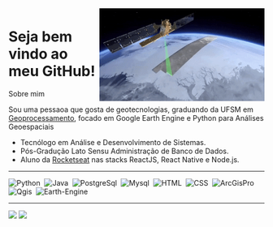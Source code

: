 <img src = "banner.gif" width = "325px" align = "right">

# Seja bem vindo ao meu GitHub! <div id="badges">
Sobre mim

Sou uma pessaoa que gosta de geotecnologias, graduando da UFSM em <a href="https://www.ufsm.br/cursos/graduacao/santa-maria/tecnologia-em-geoprocessamento">Geoprocessamento</a>, focado em Google Earth Engine e Python para Análises Geoespaciais

- Tecnólogo em Análise e Desenvolvimento de Sistemas.
- Pós-Gradução Lato Sensu Administração de Banco de Dados.
- Aluno da <a href="https://www.rocketseat.com.br/">Rocketseat</a> nas stacks ReactJS, React Native e  Node.js.

  
 
---
<div>  
<img src="https://github.com/camiloiglesias/camiloiglesias/assets/71660609/7b71251e-4aa5-4ff1-afa1-bb6597ce5aaf" title="Python" alt="Python" width="40" height="40"/>&nbsp;
<img src="https://github.com/camiloiglesias/camiloiglesias/assets/71660609/bbb161ea-dcb1-440d-a1fb-e2c73c5dd744" title="Java" alt="Java" width="40" height="40"/>&nbsp;
<img src="https://github.com/camiloiglesias/camiloiglesias/assets/71660609/0ea1c262-9966-4399-885c-469533a60362" title="PostgreSql" alt="PostgreSql" width="40" height="40"/>&nbsp;
<img src="https://github.com/camiloiglesias/camiloiglesias/assets/71660609/81af191d-07da-4283-943c-f1c6a15954ec" title="Mysql" alt="Mysql" width="40" height="40"/>&nbsp;
<img src="https://github.com/camiloiglesias/camiloiglesias/assets/71660609/9902cdb1-ed52-4534-a11d-0ba16acb0cfb" title="HTML" alt="HTML" width="40" height="40"/>&nbsp;
<img src="https://github.com/camiloiglesias/camiloiglesias/assets/71660609/19db373f-513e-44f0-95f8-44d1b4938e8e" title="CSS" alt="CSS" width="40" height="40"/>&nbsp;
<img src="https://github.com/camiloiglesias/camiloiglesias/assets/71660609/5bfd1ce7-26cb-4bbc-a380-ef7ed3cb658d" title="ArcGisPro" alt="ArcGisPro" width="40" height="40"/>&nbsp;
<img src="https://github.com/camiloiglesias/camiloiglesias/assets/71660609/af3688c5-5b17-4964-bdf9-d54153a751f8" title="Qgis" alt="Qgis" width="40" height="40"/>&nbsp;
<img src="https://github.com/camiloiglesias/camiloiglesias/assets/71660609/61bc641a-c313-454f-b462-f245766683aa" title="Earth-Engine" alt="Earth-Engine" width="40" height="40"/>&nbsp;
</div>

---
<div align = "left">
<img height = "200em" src="https://github-readme-stats.vercel.app/api/top-langs/?username=camiloiglesias&show_icons=true&theme=bear&count_private=true"/>
<img height = "200em" src="https://github-readme-stats.vercel.app/api?username=camiloiglesias&show_icons=true&show_icons=true&theme=bear&count_private=true" />
</div>

